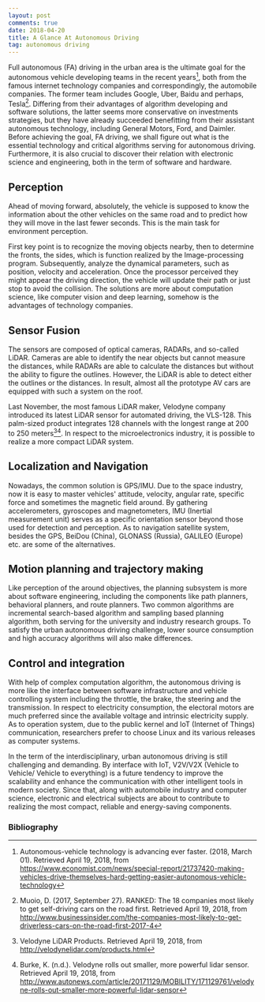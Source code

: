 ```yaml
---
layout: post
comments: true
date: 2018-04-20
title: A Glance At Autonomous Driving
tag: autonomous driving
---
```



Full autonomous (FA) driving in the urban area is the ultimate goal for the autonomous vehicle developing teams in the recent years[^eco], both from the famous internet technology companies and correspondingly, the automobile companies. The former team includes Google, Uber, Baidu and perhaps, Tesla[^ran]. Differing from their advantages of algorithm developing and software solutions, the latter seems more conservative on investments strategies, but they have already succeeded benefitting from their assistant autonomous technology, including General Motors, Ford, and Daimler. Before achieving the goal, FA driving, we shall figure out what is the essential technology and critical algorithms serving for autonomous driving. Furthermore, it is also crucial to discover their relation with electronic science and engineering, both in the term of software and hardware.

## Perception

Ahead of moving forward, absolutely, the vehicle is supposed to know the information about the other vehicles on the same road and to predict how they will move in the last fewer seconds. This is the main task for environment perception. 

First key point is to recognize the moving objects nearby, then to determine the fronts, the sides, which is function realized by the Image-processing program. Subsequently, analyze the dynamical parameters, such as position, velocity and acceleration. Once the processor perceived they might appear the driving direction, the vehicle will update their path or just stop to avoid the collision. The solutions are more about computation science, like computer vision and deep learning, somehow is the advantages of technology companies.

## Sensor Fusion

The sensors are composed of optical cameras, RADARs, and so-called LiDAR. Cameras are able to identify the near objects but cannot measure the distances, while RADARs are able to calculate the distances but without the ability to figure the outlines. However, the LiDAR is able to detect either the outlines or the distances. In result, almost all the prototype AV cars are equipped with such a system on the roof.

Last November, the most famous LiDAR maker, Velodyne company introduced its latest LiDAR sensor for automated driving, the VLS-128. This palm-sized product integrates 128 channels with the longest range at 200 to 250 meters[^velo][^velo2]. In respect to the microelectronics industry, it is possible to realize a more compact LiDAR system.

## Localization and Navigation 

Nowadays, the common solution is GPS/IMU. Due to the space industry, now it is easy to master vehicles' attitude, velocity, angular rate, specific force and sometimes the magnetic field around. By gathering accelerometers, gyroscopes and magnetometers, IMU (Inertial measurement unit) serves as a specific orientation sensor beyond those used for detection and perception.  As to navigation satellite system, besides the GPS, BeiDou (China), GLONASS (Russia), GALILEO (Europe) etc. are some of the alternatives.

## Motion planning and trajectory making

Like perception of the around objectives, the planning subsystem is more about software engineering, including the components like path planners, behavioral planners, and route planners.  Two common algorithms are incremental search-based algorithm and sampling based planning algorithm, both serving for the university and industry research groups. To satisfy the urban autonomous driving challenge, lower source consumption and high accuracy algorithms will also make differences.

## Control and integration

With help of complex computation algorithm, the autonomous driving is more like the interface between software infrastructure and vehicle controlling system including the throttle, the brake, the steering and the transmission. In respect to electricity consumption, the electoral motors are much preferred since the available voltage and intrinsic electricity supply. As to operation system, due to the public kernel and IoT (Internet of Things) communication, researchers prefer to choose Linux and its various releases as computer systems.

In the term of the interdisciplinary, urban autonomous driving is still challenging and demanding. By interface with IoT, V2V/V2X (Vehicle to Vehicle/ Vehicle to everything) is a future tendency to improve the scalability and enhance the communication with other intelligent tools in modern society. Since that, along with automobile industry and computer science, electronic and electrical subjects are about to contribute to realizing the most compact, reliable and energy-saving components.

### Bibliography

[^eco]: Autonomous-vehicle technology is advancing ever faster. (2018, March 01). Retrieved April 19, 2018, from https://www.economist.com/news/special-report/21737420-making-vehicles-drive-themselves-hard-getting-easier-autonomous-vehicle-technology

[^ran]: Muoio, D. (2017, September 27). RANKED: The 18 companies most likely to get self-driving cars on the road first. Retrieved April 19, 2018, from http://www.businessinsider.com/the-companies-most-likely-to-get-driverless-cars-on-the-road-first-2017-4

[^velo]: Velodyne LiDAR Products. Retrieved April 19, 2018, from http://velodynelidar.com/products.html

[^velo2]: Burke, K. (n.d.). Velodyne rolls out smaller, more powerful lidar sensor. Retrieved April 19, 2018, from http://www.autonews.com/article/20171129/MOBILITY/171129761/velodyne-rolls-out-smaller-more-powerful-lidar-sensor


[^1]: Franke, U., Gavrila, D., Gorzig, S., Lindner, F., Puetzold, F., & Wohler, C. (1998). Autonomous driving goes downtown. IEEE Intelligent Systems, 13(6), 40-48. doi:10.1109/5254.736001

[^2]: Levinson, J., Askeland, J., Becker, J., Dolson, J., Held, D., Kammel, S., . . . Thrun, S. (2011). Towards fully autonomous driving: Systems and algorithms. 2011 IEEE Intelligent Vehicles Symposium (IV). doi:10.1109/ivs.2011.5940562

[^3]: Chris Urmson et al. (2008). Autonomous Driving in UrbanEnvironments: Boss and the Urban Challenge. Journal of Field Robotics 25(8), 425–466.

[^4]: Campbell, M., Egerstedt, M., How, J. P., & Murray, R. M. (2010). Autonomous driving in urban environments: Approaches, lessons and challenges. Philosophical Transactions of the Royal Society A: Mathematical, Physical and Engineering Sciences, 368(1928), 4649-4672. doi:10.1098/rsta.2010.0110
